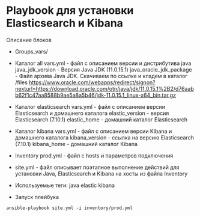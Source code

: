 
# Playbook для установки Elasticsearch и Kibana
Описание  блоков 
- Groups_vars/
* Каталог all
vars.yml - файл с описанием версии и дистрибутива java
java_jdk_version - Версия Java JDK (11.0.15.1)
java_oracle_jdk_package - Файл архива Java JDK.
Скачиваем по ссылке и кладем в каталог /files
https://www.oracle.com/webapps/redirect/signon?nexturl=https://download.oracle.com/otn/java/jdk/11.0.15.1%2B2/d76aabb62f1c47aa8588b9ae5a8a5b46/jdk-11.0.15.1_linux-x64_bin.tar.gz

* Каталог elasticsearch
vars.yml - файл с описанием версии Elasticsearch и домашнего каталога
elastic_version - версия Elasticsearch (7.10.1)
elastic_home - домашний каталог Elasticsearch

* Каталог kibana
vars.yml - файл с описанием версии Kibana и домашнего каталога
kibana_version - ссылка на версию Elasticsearch (7.10.1)
kibana_home - домашний каталог Kibana

- Inventory
prod.yml - файл с hosts и параметров подключения


- site.yml - файл описывает поэтапное выполнение действий для установки Java, Elasticsearch и Kibana на хосты из файла Inventory

- Используемые теги: 
java
elastic
kibana

- Запуск плейбука

```code
ansible-playbook site.yml -i inventory/prod.yml
```
